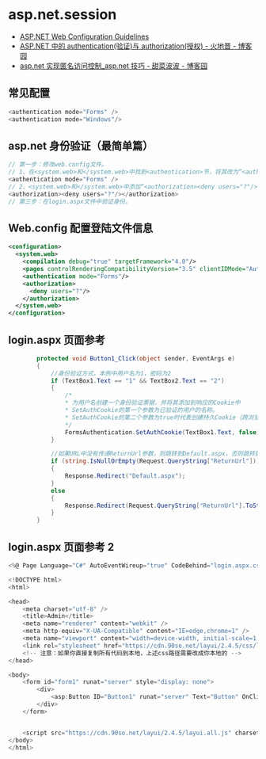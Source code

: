 # asp.net.session

- [ASP.NET Web Configuration Guidelines](https://docs.microsoft.com/en-us/previous-versions/ff400235(v=vs.100))
- [ASP.NET 中的 authentication(验证)与 authorization(授权) - 火地晋 - 博客园](https://www.cnblogs.com/yelaiju/p/3204298.html)
- [asp.net 实现匿名访问控制\_asp.net 技巧 - 甜菜波波 - 博客园](https://www.cnblogs.com/tiancai/articles/2440257.html)

## 常见配置

```C#
<authentication mode="Forms" />
<authentication mode="Windows"/>
```

## asp.net 身份验证（最简单篇）

```C#
// 第一步：修改web.config文件。
// 1、在<system.web>和</system.web>中找到<authentication>节，将其改为“<authentication mode="Forms" />”，其中Forms代表使用表单认证。
<authentication mode="Forms" />
// 2、<system.web>和</system.web>中添加“<authorization><deny users="?"/></authorization>”，其中“<deny users="?"/>”代表拒绝所有的匿名用户。
<authorization><deny users="?"/></authorization>
// 第三步：在login.aspx文件中验证身份。
```

## Web.config 配置登陆文件信息

```xml
<configuration>
  <system.web>
    <compilation debug="true" targetFramework="4.0"/>
    <pages controlRenderingCompatibilityVersion="3.5" clientIDMode="AutoID"/>
    <authentication mode="Forms"/>
    <authorization>
      <deny users="?"/>
    </authorization>
  </system.web>
</configuration>
```

## login.aspx 页面参考

```C#
        protected void Button1_Click(object sender, EventArgs e)
        {
            //身份验证方式，本例中用户名为1，密码为2
            if (TextBox1.Text == "1" && TextBox2.Text == "2")
            {
                /*
                * 为用户名创建一个身份验证票据，并将其添加到响应的Cookie中
                * SetAuthCookie的第一个参数为已验证的用户的名称。
                * SetAuthCookie的第二个参数为true时代表创建持久Cookie（跨浏览器会话保存的 Cookie），为false则关闭浏览器后要重新验证身份
                */
                FormsAuthentication.SetAuthCookie(TextBox1.Text, false);
            }

            //如果URL中没有传递ReturnUrl参数，则跳转到Default.aspx，否则跳转到ReturnUrl参数值指定的网页
            if (string.IsNullOrEmpty(Request.QueryString["ReturnUrl"]))
            {
                Response.Redirect("Default.aspx");
            }
            else
            {
                Response.Redirect(Request.QueryString["ReturnUrl"].ToString());
            }
        }

```

## login.aspx 页面参考 2

```C#
<%@ Page Language="C#" AutoEventWireup="true" CodeBehind="login.aspx.cs" Inherits="Appweixinuser.login" %>

<!DOCTYPE html>
<html>

<head>
    <meta charset="utf-8" />
    <title>Admin</title>
    <meta name="renderer" content="webkit" />
    <meta http-equiv="X-UA-Compatible" content="IE=edge,chrome=1" />
    <meta name="viewport" content="width=device-width, initial-scale=1, maximum-scale=1" />
    <link rel="stylesheet" href="https://cdn.90so.net/layui/2.4.5/css/layui.css" media="all" />
    <!-- 注意：如果你直接复制所有代码到本地，上述css路径需要改成你本地的 -->
</head>

<body>
    <form id="form1" runat="server" style="display: none">
        <div>
            <asp:Button ID="Button1" runat="server" Text="Button" OnClick="Button1_Click" />
        </div>
    </form>


    <script src="https://cdn.90so.net/layui/2.4.5/layui.all.js" charset="utf-8"></script>
</body>
</html>

```

